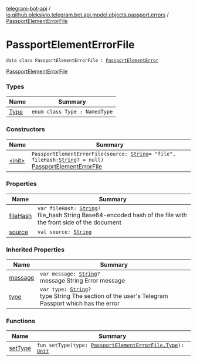 [telegram-bot-api](../../index.md) / [io.github.oleksivio.telegram.bot.api.model.objects.passport.errors](../index.md) / [PassportElementErrorFile](./index.md)

# PassportElementErrorFile

`data class PassportElementErrorFile : `[`PassportElementError`](../-passport-element-error/index.md)

[PassportElementErrorFile](https://core.telegram.org/bots/api/#passportelementerrorfile)

### Types

| Name | Summary |
|---|---|
| [Type](-type/index.md) | `enum class Type : NamedType` |

### Constructors

| Name | Summary |
|---|---|
| [&lt;init&gt;](-init-.md) | `PassportElementErrorFile(source: `[`String`](https://kotlinlang.org/api/latest/jvm/stdlib/kotlin/-string/index.html)` = "file", fileHash: `[`String`](https://kotlinlang.org/api/latest/jvm/stdlib/kotlin/-string/index.html)`? = null)`<br>[PassportElementErrorFile](https://core.telegram.org/bots/api/#passportelementerrorfile) |

### Properties

| Name | Summary |
|---|---|
| [fileHash](file-hash.md) | `var fileHash: `[`String`](https://kotlinlang.org/api/latest/jvm/stdlib/kotlin/-string/index.html)`?`<br>file_hash String Base64-encoded hash of the file with the front side of the document |
| [source](source.md) | `val source: `[`String`](https://kotlinlang.org/api/latest/jvm/stdlib/kotlin/-string/index.html) |

### Inherited Properties

| Name | Summary |
|---|---|
| [message](../-passport-element-error/message.md) | `var message: `[`String`](https://kotlinlang.org/api/latest/jvm/stdlib/kotlin/-string/index.html)`?`<br>message String Error message |
| [type](../-passport-element-error/type.md) | `var type: `[`String`](https://kotlinlang.org/api/latest/jvm/stdlib/kotlin/-string/index.html)`?`<br>type String The section of the user's Telegram Passport which has the error |

### Functions

| Name | Summary |
|---|---|
| [setType](set-type.md) | `fun setType(type: `[`PassportElementErrorFile.Type`](-type/index.md)`): `[`Unit`](https://kotlinlang.org/api/latest/jvm/stdlib/kotlin/-unit/index.html) |
